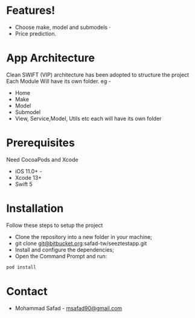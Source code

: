 # Features!
  - Choose make, model and submodels · 
  - Price prediction.
 
# App Architecture
Clean SWIFT (VIP) architecture has been adopted to structure the project
Each Module Will have its own folder. eg - 
 - Home 
 - Make 
 - Model 
 - Submodel 
 - View, Service,Model, Utils etc each will have its own folder 
 
# Prerequisites
Need CocoaPods and Xcode
- iOS 11.0+  -
- Xcode 13+
- Swift 5 

# Installation
Follow these steps to setup the project 
- Clone the repository into a new folder in your machine; 
- git clone git@bitbucket.org:safad-tw/seeztestapp.git 
- Install and configure the dependencies; 
- Open the Command Prompt and run: 
```sh
pod install
 ```
 
# Contact
 - Mohammad Safad - msafad90@gmail.com